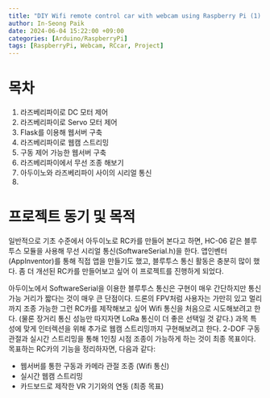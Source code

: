 ```yaml
---
title: "DIY Wifi remote control car with webcam using Raspberry Pi (1) "
author: In-Seong Paik
date: 2024-06-04 15:22:00 +09:00
categories: [Arduino/RaspberryPi]
tags: [RaspberryPi, Webcam, RCcar, Project]
---
```



# 목차

1. 라즈베리파이로 DC 모터 제어
2. 라즈베리파이로 Servo 모터 제어
3. Flask를 이용해 웹서버 구축
4. 라즈베리파이로 웹캠 스트리밍
5. 구동 제어 가능한 웹서버 구축
6. 라즈베리파이에서 무선 조종 해보기
7. 아두이노와 라즈베리파이 사이의 시리얼 통신
8. 



# 프로젝트 동기 및 목적

일반적으로 기초 수준에서 아두이노로 RC카를 만들어 본다고 하면, HC-06 같은 블루투스 모듈을 사용해 무선 시리얼 통신(SoftwareSerial.h)을 한다. 앱인벤터(AppInventor)를 통해 직접 앱을 만들기도 했고, 블루투스 통신 활동은 충분히 많이 했다. 좀 더 개선된 RC카를 만들어보고 싶어 이 프로젝트를 진행하게 되었다.

아두이노에서 SoftwareSerial을 이용한 블루투스 통신은 구현이 매우 간단하지만 통신 가능 거리가 짧다는 것이 매우 큰 단점이다. 드론의 FPV처럼 사용자는 가만히 있고 멀리까지 조종 가능한 그런 RC카를 제작해보고 싶어 Wifi 통신을 처음으로 시도해보려고 한다. (물론 장거리 통신 성능만 따지자면 LoRa 통신이 더 좋은 선택일 것 같다.) 과목 특성에 맞게 인터렉션을 위해 추가로 웹캠 스트리밍까지 구현해보려고 한다. 2-DOF 구동 관절과 실시간 스트리밍을 통해 1인칭 시점 조종이 가능하게 하는 것이 최종 목표이다.  목표하는 RC카의 기능을 정리하자면, 다음과 같다:

- 웹서버를 통한 구동과 카메라 관절 조종 (Wifi 통신)
- 실시간 웹캠 스트리밍
- 카드보드로 제작한 VR 기기와의 연동 (최종 목표)

